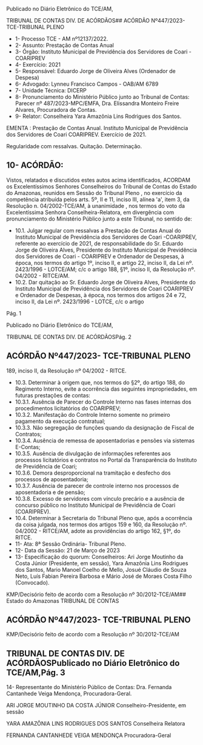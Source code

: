 Publicado  no  Diário  Eletrônico do TCE/AM,

TRIBUNAL DE CONTAS DIV. DE ACÓRDÃOS## ACÓRDÃO Nº447/2023- TCE-TRIBUNAL PLENO

- 1- Processo TCE - AM nº12137/2022.
- 2- Assunto: Prestação de Contas Anual
- 3- Órgão: Instituto Municipal de Previdência dos Servidores de Coari - COARIPREV
- 4- Exercício: 2021
- 5- Responsável: Eduardo Jorge de Oliveira Alves (Ordenador de Despesa)
- 6- Advogado: Lynneu Francisco Campos - OAB/AM 6789
- 7- Unidade Técnica: DICERP
- 8- Pronunciamento  do  Ministério  Público  junto  ao  Tribunal  de  Contas: Parecer  nº 487/2023-MPC/EMFA,  Dra.  Elissandra Monteiro Freire Alvares, Procuradora de Contas.
- 9- Relator: Conselheira Yara Amazônia Lins Rodrigues dos Santos.

EMENTA : Prestação de Contas  Anual. Instituto Municipal de Previdência dos Servidores de Coari COARIPREV. Exercício de 2021.

Regularidade com ressalvas. Quitação. Determinação.

## 10-  ACÓRDÃO:

Vistos, relatados e discutidos estes autos acima identificados, ACORDAM os Excelentíssimos Senhores Conselheiros do Tribunal de Contas do Estado do Amazonas, reunidos em Sessão do Tribunal Pleno , no exercício da competência atribuída pelos arts. 5º, II e 11, inciso III, alínea 'a', item 3, da Resolução n. 04/2002-TCE/AM, à unanimidade , nos  termos  do  voto  da  Excelentíssima  Senhora  Conselheira-Relatora, em  divergência com pronunciamento do Ministério Público junto a este Tribunal, no sentido de:

- 10.1. Julgar  regular  com  ressalvas a  Prestação  de  Contas  Anual  do Instituto Municipal de Previdência dos Servidores de Coari -COARIPREV, referente ao exercício  de  2021,  de  responsabilidade do  Sr. Eduardo  Jorge  de  Oliveira  Alves, Presidente  do  Instituto Municipal de Previdência dos Servidores de Coari - COARIPREV e Ordenador de Despesas, à época, nos termos do artigo 1º, inciso II, e artigo 22, inciso II, da Lei nº. 2423/1996 - LOTCE/AM; c/c o artigo 188, §1º, inciso II, da Resolução nº. 04/2002 - RITCE/AM.
- 10.2. Dar quitação ao Sr. Eduardo Jorge de Oliveira Alves, Presidente do  Instituto  Municipal  de  Previdência  dos  Servidores  de  Coari  COARIPREV e Ordenador de Despesas, à época, nos termos dos artigos 24 e 72, inciso II, da Lei nº. 2423/1996 - LOTCE, c/c o artigo

Pág. 1

Publicado  no  Diário  Eletrônico do TCE/AM,

TRIBUNAL DE CONTAS DIV. DE ACÓRDÃOSPág. 2

## ACÓRDÃO Nº447/2023- TCE-TRIBUNAL PLENO

189, inciso II, da Resolução nº 04/2002 - RITCE.

- 10.3. Determinar à  origem que,  nos  termos  do  §2º,  do  artigo  188,  do Regimento Interno, evite a ocorrência das seguintes impropriedades, em futuras prestações de contas:
- 10.3.1. Ausência  de  Parecer  do  Controle  Interno  nas  fases  internas dos procedimentos licitatórios do COARIPREV;
- 10.3.2. Manifestação do Controle Interno somente no primeiro pagamento da execução contratual;
- 10.3.3. Não segregação de funções quando da designação de Fiscal de Contratos;
- 10.3.4. Ausência  de  remessa  de  aposentadorias  e  pensões  via sistemas E-Contas;
- 10.3.5. Ausência de divulgação de informações referentes aos processos  licitatórios  e  contratos  no  Portal  da  Transparência  do Instituto de Previdência de Coari;
- 10.3.6. Demora  desproporcional na tramitação e desfecho dos processos de aposentadoria;
- 10.3.7. Ausência  de  parecer  de  controle  interno  nos  processos  de aposentadoria e de pensão;
- 10.3.8. Excesso de servidores com vínculo precário e a ausência de concurso  público  no  Instituto  Municipal  de  Previdência  de  Coari (COARIPREV).
- 10.4. Determinar à  Secretaria do Tribunal Pleno que, após a ocorrência da coisa julgada, nos termos dos artigos 159 e 160, da Resolução nº. 04/2002 - RITCE/AM, adote as providências do artigo 162, §1º, do RITCE.
- 11-  Ata: 8ª Sessão Ordinária- Tribunal Pleno.
- 12-  Data da Sessão: 21 de Março de 2023
- 13-  Especificação  do  quorum: Conselheiros:  Ari  Jorge  Moutinho  da  Costa  Júnior (Presidente,  em  sessão),  Yara  Amazônia  Lins  Rodrigues  dos  Santos,  Mario  Manoel Coelho de Mello, Josué Cláudio de Souza Neto, Luís Fabian Pereira Barbosa e Mário José de Moraes Costa Filho (Convocado).

KMP/Decisório feito de acordo com a Resolução nº 30/2012-TCE/AM## Estado do Amazonas TRIBUNAL DE CONTAS

## ACÓRDÃO Nº447/2023- TCE-TRIBUNAL PLENO

KMP/Decisório feito de acordo com a Resolução nº 30/2012-TCE/AM

## TRIBUNAL DE CONTAS DIV. DE ACÓRDÃOSPublicado  no  Diário  Eletrônico do TCE/AM,Pág. 3

14-  Representante do Ministério Público de Contas: Dra. Fernanda Cantanhede Veiga Mendonça, Procuradora-Geral.

ARI JORGE MOUTINHO DA COSTA JÚNIOR Conselheiro-Presidente, em sessão

YARA AMAZÔNIA LINS RODRIGUES DOS SANTOS Conselheira Relatora

FERNANDA CANTANHEDE VEIGA MENDONÇA Procuradora-Geral